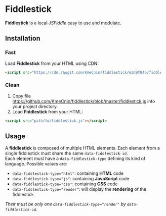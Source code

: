 # Fiddlestick
**Fiddlestick** is a local *JSFiddle* easy to use and modulate.

## Installation

### Fast
Load **Fiddlestick** from your HTML using CDN:
```html
<script src="https://cdn.rawgit.com/KmeCnin/fiddlestick/63d9f04b/fiddlestick.js"></script>
```

### Clean
1. Copy file https://github.com/KmeCnin/fiddlestick/blob/master/fiddlestick.js into your project directory.
2. Load **Fiddlestick** from your HTML:
```html
<script src="path/to/fiddlestick.js"></script>
```

## Usage
A **fiddlestick** is composed of multiple HTML elements.
Each element from a single fiddlestick must share the same `data-fiddlestick-id`.  
Each element must have a `data-fiddlestick-type` defining its kind of language. Possible values are:
- `data-fiddlestick-type="html"`: containing **HTML** code
- `data-fiddlestick-type="js"`: containing **JavaScript** code
- `data-fiddlestick-type="css"`: containing **CSS** code
- `data-fiddlestick-type="render"`: will display the **rendering** of the fiddlestick  

*Their must be only one `data-fiddlestick-type="render"` by `data-fiddlestick-id`.*
